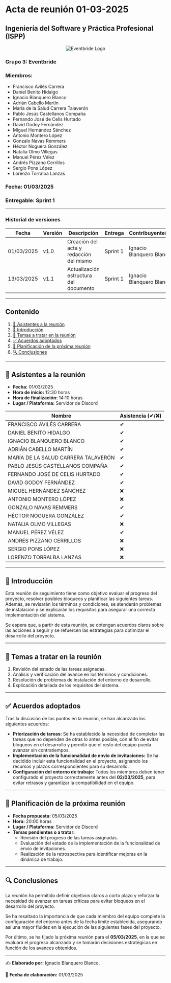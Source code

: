 # Acta de reunión 01-03-2025
## Ingeniería del Software y Práctica Profesional (ISPP)
<center><img src="https://iili.io/3BcQ3YJ.md.png" alt="Eventbride Logo"></img></center>

### Grupo 3: Eventbride

### Miembros:
- Francisco Avilés Carrera
- Daniel Benito Hidalgo
- Ignacio Blanquero Blanco
- Adrián Cabello Martín
- María de la Salud Carrera Talaverón
- Pablo Jesús Castellanos Compaña
- Fernando José de Celis Hurtado
- David Godoy Fernández
- Miguel Hernández Sánchez
- Antonio Montero López
- Gonzalo Navas Remmers
- Héctor Noguera González
- Natalia Olmo Villegas
- Manuel Pérez Vélez
- Andrés Pizzano Cerrillos
- Sergio Pons López
- Lorenzo Torralba Lanzas

### Fecha: 01/03/2025
### Entregable: Sprint 1

---

### Historial de versiones

| Fecha      | Versión | Descripción                                | Entrega  | Contribuyente(s)                    |
|------------|---------|--------------------------------------------|----------|-------------------------------------|
| 01/03/2025 | v1.0    | Creación del acta y redacción del mismo | Sprint 1 | Ignacio Blanquero Blanco |
| 13/03/2025 | v1.1   | Actualización estructura del documento | Sprint 1 | Ignacio Blanquero Blanco |

---

## Contenido
1. [👥 Asistentes a la reunión](#asistentes)
2. [📝 Introducción](#intro)
3. [📌 Temas a tratar en la reunión](#temas-a-tratar)
4. [✅ Acuerdos adoptados](#acuerdos-adoptados)
5. [📅 Planificación de la próxima reunión](#proxima-reunion)
6. [🔍 Conclusiones](#conclusiones)

---

<div id='asistentes'></div>

## 👥 Asistentes a la reunión
- **Fecha:** 01/03/2025
- **Hora de inicio:** 12:30 horas
- **Hora de finalización:** 14:10 horas
- **Lugar / Plataforma:** Servidor de Discord

| Nombre | Asistencia (✔/❌) |
|--------|-------------------|
| FRANCISCO AVILÉS CARRERA | ✔ |
| DANIEL BENITO HIDALGO | ✔  |
| IGNACIO BLANQUERO BLANCO | ✔ |
| ADRIÁN CABELLO MARTÍN | ✔ |
| MARÍA DE LA SALUD CARRERA TALAVERÓN | ✔ |
| PABLO JESÚS CASTELLANOS COMPAÑA | ✔ |
| FERNANDO JOSÉ DE CELIS HURTADO | ✔ |
| DAVID GODOY FERNÁNDEZ | ✔ |
| MIGUEL HERNÁNDEZ SÁNCHEZ | ❌ |
| ANTONIO MONTERO LÓPEZ | ❌ |
| GONZALO NAVAS REMMERS | ✔ |
| HÉCTOR NOGUERA GONZÁLEZ | ✔  |
| NATALIA OLMO VILLEGAS | ❌ |
| MANUEL PÉREZ VÉLEZ | ✔  |
| ANDRÉS PIZZANO CERRILLOS | ❌ |
| SERGIO PONS LÓPEZ | ❌ |
| LORENZO TORRALBA LANZAS |❌ |

---

<div id='intro'></div>

## 📝 Introducción

Esta reunión de seguimiento tiene como objetivo evaluar el progreso del proyecto, resolver posibles bloqueos y planificar las siguientes tareas. Además, se revisarán los términos y condiciones, se atenderán problemas de instalación y se explicarán los requisitos para asegurar una correcta implementación del sistema.

Se espera que, a partir de esta reunión, se obtengan acuerdos claros sobre las acciones a seguir y se refuercen las estrategias para optimizar el desarrollo del proyecto.

---

<div id='temas-a-tratar'></div>

## 📌 Temas a tratar en la reunión
1. Revisión del estado de las tareas asignadas.
2. Análisis y verificación del avance en los términos y condiciones.
3. Resolución de problemas de instalación del entorno de desarrollo.
4. Explicación detallada de los requisitos del sistema.

---

<div id='acuerdos-adoptados'></div>

## ✅ Acuerdos adoptados
Tras la discusión de los puntos en la reunión, se han alcanzado los siguientes acuerdos:
- **Priorización de tareas:** Se ha establecido la necesidad de completar las tareas que no dependen de otras lo antes posible, con el fin de evitar bloqueos en el desarrollo y permitir que el resto del equipo pueda avanzar sin contratiempos.
- **Implementación de la funcionalidad de envío de invitaciones:** Se ha decidido incluir esta funcionalidad en el proyecto, asignando los recursos y plazos correspondientes para su desarrollo.
- **Configuración del entorno de trabajo:** Todos los miembros deben tener configurado el proyecto correctamente antes del **02/03/2025**, para evitar retrasos y garantizar la compatibilidad en el equipo.

---

<div id='proxima-reunion'></div>

## 📅 Planificación de la próxima reunión
- **Fecha propuesta:** 05/03/2025
- **Hora:** 20:00 horas  
- **Lugar / Plataforma:** Servidor de Discord
- **Temas pendientes o a tratar:**  
  - Revisión del progreso de las tareas asignadas.
  - Evaluación del estado de la implementación de la funcionalidad de envío de invitaciones.
  - Realización de la retrospectiva para identificar mejoras en la dinámica de trabajo.

---

<div id='conclusiones'></div>

## 🔍 Conclusiones

La reunión ha permitido definir objetivos claros a corto plazo y reforzar la necesidad de avanzar en tareas críticas para evitar bloqueos en el desarrollo del proyecto.  

Se ha resaltado la importancia de que cada miembro del equipo complete la configuración del entorno antes de la fecha límite establecida, asegurando así una mayor fluidez en la ejecución de las siguientes fases del proyecto.  

Por último, se ha fijado la próxima reunión para el **05/03/2025**, en la que se evaluará el progreso alcanzado y se tomarán decisiones estratégicas en función de los avances obtenidos.

---

✍️ **Elaborado por:** Ignacio Blanquero Blanco.

📅 **Fecha de elaboración:** 01/03/2025
